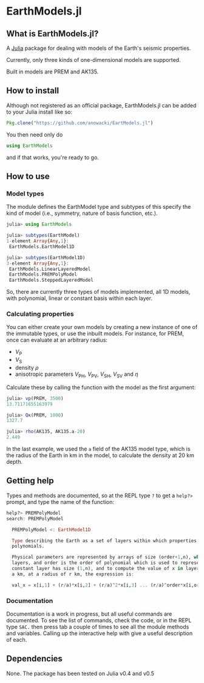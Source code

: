 # EarthModels.jl

## What is EarthModels.jl?
A [Julia](http://julialang.org) package for dealing with models of the Earth's
seismic properties.

Currently, only three kinds of one-dimensional models are supported.

Built in models are PREM and AK135.


## How to install
Although not registered as an official package, EarthModels.jl can be added to your
Julia install like so:

```julia
Pkg.clone("https://github.com/anowacki/EartModels.jl")
```

You then need only do

```julia
using EarthModels
```

and if that works, you're ready to go.


## How to use
### Model types
The module defines the EarthModel type and subtypes of this specify the kind of
model (i.e., symmetry, nature of basis function, etc.).

```julia
julia> using EarthModels

julia> subtypes(EarthModel)
1-element Array{Any,1}:
 EarthModels.EarthModel1D

julia> subtypes(EarthModel1D)
3-element Array{Any,1}:
 EarthModels.LinearLayeredModel 
 EarthModels.PREMPolyModel      
 EarthModels.SteppedLayeredModel
```

So, there are currently three types of models implemented, all 1D models, with
polynomial, linear or constant basis within each layer.

### Calculating properties

You can either create your own models by creating a new instance of one of the
immutable types, or use the inbuilt models.  For instance, for PREM, once can
evaluate at an arbitrary radius:

* *V*<sub>P</sub>
* *V*<sub>S</sub>
* density *&rho;*
* anisotropic parameters *V*<sub>PH</sub>, *V*<sub>PV</sub>, *V*<sub>SH</sub>,
  *V*<sub>SV</sub> and *&eta;*
  
Calculate these by calling the function with the model as the first argument:

```julia
julia> vp(PREM, 3500)
13.71171655163979

julia> Qκ(PREM, 1000)
1327.7

julia> rho(AK135, AK135.a-20)
2.449
```

In the last example, we used the `a` field of the AK135 model type, which is the
radius of the Earth in km in the model, to calculate the density at 20 km depth.


## Getting help
Types and methods are documented, so at the REPL type `?` to get a `help?>`
prompt, and type the name of the function:

```julia
help?> PREMPolyModel
search: PREMPolyModel

  PREMPolyModel <: EarthModel1D

  Type describing the Earth as a set of layers within which properties vary according to a set of
  polynomials.

  Physical parameters are represented by arrays of size (order+1,n), where n is the number of
  layers, and order is the order of polynomial which is used to represent the parameter. Hence a
  constant layer has size (1,n), and to compute the value of x in layer i, for an Earth radius of
  a km, at a radius of r km, the expression is:

  val_x = x[i,1] + (r/a)*x[i,2] + (r/a)^2*x[i,3] ... (r/a)^order*x[i,order+1]

```

### Documentation
Documentation is a work in progress, but all useful commands are documented.
To see the list of commands, check the code, or in the REPL type `SAC.` then
press tab a couple of times to see all the module methods and variables.
Calling up the interactive help with give a useful description of each.


## Dependencies
None.  The package has been tested on Julia v0.4 and v0.5
